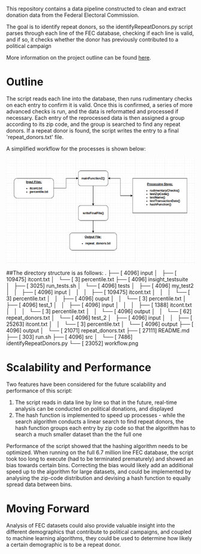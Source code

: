 This repository contains a data pipeline constructed to clean and extract donation data from the Federal Electoral Commission. 

The goal is to identify repeat donors, so the identifyRepeatDonors.py script parses through each line of the FEC database, checking if each line is valid, and if so, it checks whether the donor has previously contributed to a political campaign

More information on the project outline can be found [here](https://github.com/InsightDataScience/donation-analytics).

# Outline

The script reads each line into the database, then runs rudimentary checks on each entry to confirm it is valid. Once this is confirmed, a series of more advanced checks is run, and the data is reformatted and processed if necessary. Each entry of the reprocessed data is then assigned a group according to its zip code, and the group is searched to find any repeat donors. If a repeat donor is found, the script writes the entry to a final 'repeat_donors.txt' file.

A simplified workflow for the processes is shown below:

![workflow](https://raw.githubusercontent.com/reciprocal-space/FEC-Data-Pipeline/master/workflow.png)

##The directory structure is as follows:
.
├── [       4096]  input
│   ├── [     109475]  itcont.txt
│   └── [          3]  percentile.txt
├── [       4096]  insight_testsuite
│   ├── [       3025]  run_tests.sh
│   └── [       4096]  tests
│       ├── [       4096]  my_test2
│       │   ├── [       4096]  input
│       │   │   ├── [     109475]  itcont.txt
│       │   │   └── [          3]  percentile.txt
│       │   ├── [       4096]  ouput
│       │   └── [          3]  percentile.txt
│       ├── [       4096]  test_1
│       │   ├── [       4096]  input
│       │   │   ├── [       1388]  itcont.txt
│       │   │   └── [          3]  percentile.txt
│       │   └── [       4096]  output
│       │       └── [         62]  repeat_donors.txt
│       └── [       4096]  test_2
│           ├── [       4096]  input
│           │   ├── [      25263]  itcont.txt
│           │   └── [          3]  percentile.txt
│           └── [       4096]  output
├── [       4096]  output
│   └── [      21071]  repeat_donors.txt
├── [      27111]  README.md
├── [        303]  run.sh
├── [       4096]  src
│   └── [       7486]  identifyRepeatDonors.py
└── [      23052]  workflow.png


# Scalability and Performance

Two features have been considered for the future scalability and performance of this script:
1) The script reads in data line by line so that in the future, real-time analysis can be conducted on political donations, and displayed
2) The hash function is implemented to speed up processes - while the search algorithm conducts a linear search to find repeat donors, the hash function groups each entry by zip code so that the algorithm has to search a much smaller dataset than the the full one

Performance of the script showed that the hashing algorithm needs to be optimized. When running on the full 6.7 million line FEC database, the script took too long to execute (had to be terminated prematurely) and showed an bias towards certain bins. Correcting the bias would likely add an additional speed up to the algorithm for large datasets, and could be implemented by analysing the zip-code distribution and devising a hash function to equally spread data between bins.


# Moving Forward

Analysis of FEC datasets could also provide valuable insight into the different demographics that contribute to political campaigns, and coupled to machine learning algorithms, they could be used to determine how likely a certain demographic is to be a repeat donor.
